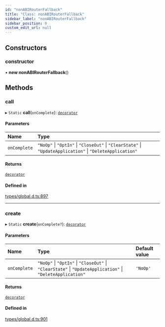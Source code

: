 ```yaml
---
id: "nonABIRouterFallback"
title: "Class: nonABIRouterFallback"
sidebar_label: "nonABIRouterFallback"
sidebar_position: 0
custom_edit_url: null
---
```


## Constructors

### constructor

• **new nonABIRouterFallback**()

## Methods

### call

▸ `Static` **call**(`onComplete`): [`decorator`](../modules.md#decorator)

#### Parameters

| Name | Type |
| :------ | :------ |
| `onComplete` | ``"NoOp"`` \| ``"OptIn"`` \| ``"CloseOut"`` \| ``"ClearState"`` \| ``"UpdateApplication"`` \| ``"DeleteApplication"`` |

#### Returns

[`decorator`](../modules.md#decorator)

#### Defined in

[types/global.d.ts:897](https://github.com/algorand-devrel/tealscript/blob/3275b18/types/global.d.ts#L897)

___

### create

▸ `Static` **create**(`onComplete?`): [`decorator`](../modules.md#decorator)

#### Parameters

| Name | Type | Default value |
| :------ | :------ | :------ |
| `onComplete` | ``"NoOp"`` \| ``"OptIn"`` \| ``"CloseOut"`` \| ``"ClearState"`` \| ``"UpdateApplication"`` \| ``"DeleteApplication"`` | `'NoOp'` |

#### Returns

[`decorator`](../modules.md#decorator)

#### Defined in

[types/global.d.ts:901](https://github.com/algorand-devrel/tealscript/blob/3275b18/types/global.d.ts#L901)
